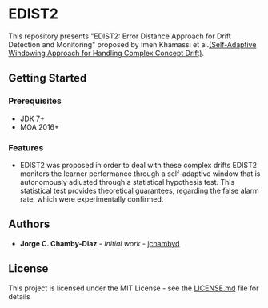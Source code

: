 # EDIST2

This repository presents "EDIST2: Error Distance Approach for Drift Detection and Monitoring" proposed by Imen Khamassi et al.[(Self-Adaptive Windowing Approach for Handling Complex Concept Drift)](https://doi.org/10.1007/s12559-015-9341-0). 

## Getting Started

### Prerequisites

* JDK 7+
* MOA 2016+

### Features
* EDIST2 was proposed in order to deal with these complex drifts EDIST2 monitors the learner performance through a self-adaptive window that is autonomously adjusted through a statistical hypothesis test. This statistical test provides theoretical guarantees, regarding the false alarm rate, which were experimentally confirmed.

## Authors
* **Jorge C. Chamby-Diaz** - *Initial work* - [jchambyd](https://github.com/jchambyd)

## License
This project is licensed under the MIT License - see the [LICENSE.md](LICENSE.md) file for details
